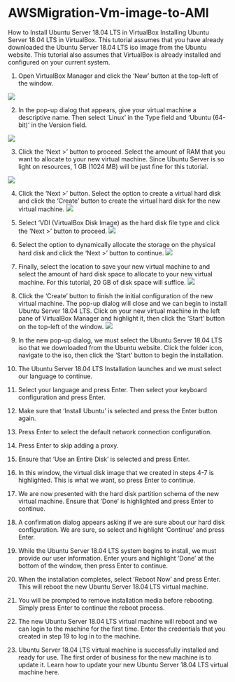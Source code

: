 # AWSMigration-Vm-image-to-AMI
How to Install Ubuntu Server 18.04 LTS in VirtualBox
Installing Ubuntu Server 18.04 LTS in VirtualBox.
This tutorial assumes that you have already downloaded the Ubuntu Server 18.04 LTS iso image from the Ubuntu website. This tutorial also assumes that VirtualBox is already installed and configured on your current system.
1.	Open VirtualBox Manager and click the ‘New’ button at the top-left of the window.

![](https://github.com/KKaws/AWSMigration-Vm-image-to-AMI/blob/master/1.png)

2.	In the pop-up dialog that appears, give your virtual machine a descriptive name. Then select ‘Linux’ in the Type field and ‘Ubuntu (64-bit)’ in the Version field.


![](https://github.com/KKaws/AWSMigration-Vm-image-to-AMI/blob/master/2.png)

3.	Click the ‘Next >’ button to proceed. Select the amount of RAM that you want to allocate to your new virtual machine. Since Ubuntu Server is so light on resources, 1 GB (1024 MB) will be just fine for this tutorial.

![](https://github.com/KKaws/AWSMigration-Vm-image-to-AMI/blob/master/3.png)

4.	Click the ‘Next >’ button. Select the option to create a virtual hard disk and click the ‘Create’ button to create the virtual hard disk for the new virtual machine.
![](https://github.com/KKaws/AWSMigration-Vm-image-to-AMI/blob/master/4.png)
5.	Select ‘VDI (VirtualBox Disk Image) as the hard disk file type and click the ‘Next >’ button to proceed.
![](https://github.com/KKaws/AWSMigration-Vm-image-to-AMI/blob/master/5.png)
6.	Select the option to dynamically allocate the storage on the physical hard disk and click the ‘Next >’ button to continue.
![](https://github.com/KKaws/AWSMigration-Vm-image-to-AMI/blob/master/6.png)

7.	Finally, select the location to save your new virtual machine to and select the amount of hard disk space to allocate to your new virtual machine. For this tutorial, 20 GB of disk space will suffice.
![](https://github.com/KKaws/AWSMigration-Vm-image-to-AMI/blob/master/7.png)

8.	Click the ‘Create’ button to finish the initial configuration of the new virtual machine. The pop-up dialog will close and we can begin to install Ubuntu Server 18.04 LTS. Click on your new virtual machine in the left pane of VirtualBox Manager and highlight it, then click the ‘Start’ button on the top-left of the window.
![](https://github.com/KKaws/AWSMigration-Vm-image-to-AMI/blob/master/8.png)
9. In the new pop-up dialog, we must select the Ubuntu Server 18.04 LTS iso that we downloaded from the Ubuntu website. Click the folder icon, navigate to the iso, then click the ‘Start’ button to begin the installation.
![]()
10. The Ubuntu Server 18.04 LTS Installation launches and we must select our language to continue.
![]()
11. Select your language and press Enter. Then select your keyboard configuration and press Enter.
![]()
12. Make sure that ‘Install Ubuntu’ is selected and press the Enter button again.
![]()
13. Press Enter to select the default network connection configuration.
![]()
14. Press Enter to skip adding a proxy.
![]()
15. Ensure that ‘Use an Entire Disk’ is selected and press Enter.
![]()
16. In this window, the virtual disk image that we created in steps 4-7 is highlighted. This is what we want, so press Enter to continue.
![]()
17. We are now presented with the hard disk partition schema of the new virtual machine. Ensure that ‘Done’ is highlighted and press Enter to continue.
![]()
18. A confirmation dialog appears asking if we are sure about our hard disk configuration. We are sure, so select and highlight ‘Continue’ and press Enter.
![]()
19. While the Ubuntu Server 18.04 LTS system begins to install, we must provide our user information. Enter yours and highlight ‘Done’ at the bottom of the window, then press Enter to continue.
![]()
20. When the installation completes, select ‘Reboot Now’ and press Enter. This will reboot the new Ubuntu Server 18.04 LTS virtual machine.
![]()
21. You will be prompted to remove installation media before rebooting. Simply press Enter to continue the reboot process.
![]()
22. The new Ubuntu Server 18.04 LTS virtual machine will reboot and we can login to the machine for the first time. Enter the credentials that you created in step 19 to log in to the machine.
![]()
23. Ubuntu Server 18.04 LTS virtual machine is successfully installed and ready for use. The first order of business for the new machine is to update it. Learn how to update your new Ubuntu Server 18.04 LTS virtual machine here.
![]()


